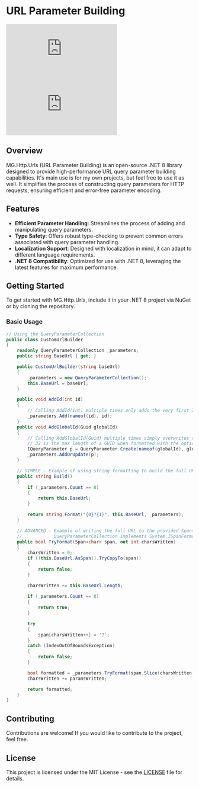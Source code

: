 # URL Parameter Building

[![version](https://img.shields.io/nuget/v/MG.Http.Urls?style=flat-square)](https://www.nuget.org/packages/MG.Http.Urls) [![downloads](https://img.shields.io/nuget/dt/MG.Http.Urls?style=flat-square&color=darkgreen)](https://www.nuget.org/packages/MG.Http.Urls)

## Overview
MG.Http.Urls (URL Parameter Building) is an open-source .NET 8 library designed to provide high-performance URL query parameter building capabilities. It's main use is for my own projects, but feel free to use it as well.
It simplifies the process of constructing query parameters for HTTP requests, ensuring efficient and error-free parameter encoding.

## Features
- **Efficient Parameter Handling**: Streamlines the process of adding and manipulating query parameters.
- **Type Safety**: Offers robust type-checking to prevent common errors associated with query parameter handling.
- **Localization Support**: Designed with localization in mind, it can adapt to different language requirements.
- **.NET 8 Compatibility**: Optimized for use with .NET 8, leveraging the latest features for maximum performance.

## Getting Started
To get started with MG.Http.Urls, include it in your .NET 8 project via NuGet or by cloning the repository.

### Basic Usage
```csharp
// Using the QueryParameterCollection
public class CustomUrlBuilder
{
    readonly QueryParameterCollection _parameters;
    public string BaseUrl { get; }

    public CustomUrlBuilder(string baseUrl)
    {
        _parameters = new QueryParameterCollection();
        this.BaseUrl = baseUrl;
    }

    public void AddId(int id)
    {
        // Calling AddId(int) multiple times only adds the very first ID provided, the rest are discarded.
        _parameters.Add(nameof(id), id);
    }
    public void AddGlobalId(Guid globalId)
    {
        // Calling AddGlobalId(Guid) multiple times simply overwrites the existing "globalId" parameter.
        // 32 is the max length of a GUID when formatted with the option "N".
        IQueryParameter p = QueryParameter.Create(nameof(globalId), globalId, maxLength: 32, format: "N");
        _parameters.AddOrUpdate(p);
    }

    // SIMPLE - Example of using string formatting to build the full URL.
    public string Build()
    {
        if (_parameters.Count == 0)
        {
            return this.BaseUrl;
        }

        return string.Format("{0}?{1}", this.BaseUrl, _parameters);
    }

    // ADVANCED - Example of writing the full URL to the provided Span<char>. This can be done because
    //            QueryParameterCollection implements System.ISpanFormattable
    public bool TryFormat(Span<char> span, out int charsWritten)
    {
        charsWritten = 0;
        if (!this.BaseUrl.AsSpan().TryCopyTo(span))
        {
            return false;
        }

        charsWritten += this.BaseUrl.Length;
        
        if (_parameters.Count == 0)
        {
            return true;
        }

        try
        {
            span[charsWritten++] = '?';
        }
        catch (IndexOutOfBoundsException)
        {
            return false;
        }

        bool formatted = _parameters.TryFormat(span.Slice(charsWritten), out int paramsWritten, default, null);
        charsWritten += paramsWritten;

        return formatted;
    }
}

```

## Contributing
Contributions are welcome! If you would like to contribute to the project, feel free.

## License
This project is licensed under the MIT License - see the [LICENSE](LICENSE) file for details.
